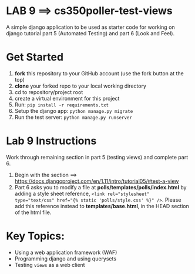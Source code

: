 # LAB 9 ==> cs350poller-test-views

A simple django application to be used as starter code for working on django tutorial part 5 (Automated Testing) and part 6 (Look and Feel).

# Get Started
1. __fork__ this repository to your GitHub account (use the fork button at the top)
2. __clone__ your forked repo to your local working directory
3. cd to repository/project root
4. create a virtual environment for this project
5. Run: `pip install -r requirements.txt`
6. Setup the django app: `python manage.py migrate`
7. Run the test server: `python manage.py runserver`

# Lab 9 Instructions
Work through remaining section in part 5 (testing views) and complete part 6.

1. Begin with the section ==> https://docs.djangoproject.com/en/1.11/intro/tutorial05/#test-a-view
2. Part 6 asks you to modify a file at __polls/templates/polls/index.html__ by adding a style sheet reference, `<link rel="stylesheet" type="text/css" href="{% static 'polls/style.css' %}" />`. Please add this reference instead to __templates/base.html__, in the HEAD section of the html file.

# Key Topics:
- Using a web application framework (WAF)
- Programming django and using querysets
- Testing `views` as a web client


